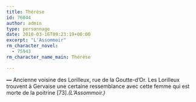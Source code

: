 ```yaml
---
title: Thérèse
id: 76044
author: admin
type: personnage
date: 2010-03-16T09:23:19+00:00
excerpt: "L'Assommoir"
rm_character_novel:
  - 75943
rm_character_name_main: Thérèse

---
```

**—** Ancienne voisine des Lorilleux, rue de la Goutte-d&rsquo;Or. Les Lorilleux trouvent à Gervaise une certaine ressemblance avec cette femme qui est morte de la poitrine [73]._(L&rsquo;Assommoir.)_